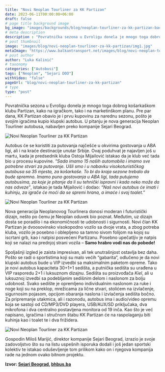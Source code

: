 ```yaml
---
title: "Novi Neoplan Tourliner za KK Partizan"
date: 2023-06-11T00:00:00+06:00
draft: false
# page title background image
bg_image: "images/backgrounds/blog/neoplan-tourliner-za-kk-partizan-background.jpg"
# meta description
description : "Povratnička sezona u Evroligu donela je mnogo toga dobrog košarkaškom klubu Partizan iz Beograda, kako na igračkom, tako i na marketinškom planu."
# post thumbnail
image: "images/blog/novi-neoplan-tourliner-za-kk-partizan/img1.jpg"
metaImage: "https://www.balkantransport.net/images/blog/novi-neoplan-tourliner-za-kk-partizan/img1.jpg"
# post author
author: "Luka Kalinić"
# taxonomy
categories: ["Autobusi"]
tags: ["Neoplan", "Sejari DOO"]
withVideo: "false"
pageUrl: "blog/novi-neoplan-tourliner-za-kk-partizan"
# type
type: "post"
---
```


Povratnička sezona u Evroligu donela je mnogo toga dobrog košarkaškom klubu Partizan, kako na igračkom, tako i na marketinškom planu. Pre par dana, KK Partizan obavio je i prvu kupovinu za narednu sezonu, pošto je svojim igračima kupio klupski autobus. U pitanju je nova generacija Neoplan Tourliner autobusa, nabavljen preko kompanije Sejari Beograd.

![Novi Neoplan Tourliner za KK Partizan](/images/blog/novi-neoplan-tourliner-za-kk-partizan/img2.jpg "Novi Neoplan Tourliner za KK Partizan")

Autobus će se koristiti za putovanja najčešće u okvirima gostovanja u ABA ligi, ali i na kraće destinacije unutar Srbije. Ovaj poduhvat je najavljen još u martu, kada je predsednik kluba Ostoja Mijailović istakao da je klub već tada bio u procesu kupovine. *“Sada imamo 15 naših automobila i imamo sve potrebne stvari za putovanje. Ušli smo i u nabavku visokoturističkog autobusa sa 35 mjesta, za košarkaše. To bi do kraja sezone trebalo da bude spremno. Imamo puno gostovanja u ABA ligi, tada putujemo autobusima, za koje je pitanje da li su tehnički ispravni i kada neko može da nas odveze”*, istakao je tada Mijailović i dodao: *“Naš novi autobus će imati i kuhinju, za igrače će moći da se spremi hrana, a imaće i svoj toalet.”*

![Novi Neoplan Tourliner za KK Partizan](/images/blog/novi-neoplan-tourliner-za-kk-partizan/img3.jpg "Novi Neoplan Tourliner za KK Partizan")

Nova generacija Neoplanovog Tourlinera donosi moderan i futuristički dizajn, nešto po čemu je Neoplan oduvek bio poznat. Međutim, uz dizajn dosta se poradilo i na ekonomičnosti te udobnosti i sigurnosti. Novi član KK Partizan je dvoosovinsko visokopodno vozilo sa dvoje vrata, a zbog potreba kluba, vozilo je posebno i oblepljeno sa tamno sivom folijom na kojoj su iscrtani grb, kao i natpisi posvećeni Partizanu. Posebno upečatljiv je natpis koji se nalazi na prednjoj strani vozila – **Samo hrabro vodi nas do pobede!**

Spoljašnji izgled je zaista impresivan, ali tek unutrašnjost ostavlja bez daha. Pošto se radi o sportistima koji su malo većih “gabarita”, odlučeno je da novi klupski autobus bude u VIP izvedbi sa maksimalnim paketom opreme. Tako je novi autobus kapaciteta 30+1+1 sedišta, a putnička sedišta su urađena u VIP rasporedu 2+1 i luksuznom dizajnu. Sedišta su proizvođača *Kiel*, ali u luksuznoj izvedbi sa podebljanim sedišnim delom i naslonom za bolju udobnost. Svako sedište je opremljeno individualnim naslonom za ruke i noge koji su na preklop, mrežicama za lične stvari, stolićem na izvlačenje, sigurnosim pojasom, opcijom obaranja naslona i izvlačenja sedišta bočno. Za pripremanje utakmica, ali i razonodu, autobus ima i audio/video opremu koja se sastoji od CD/MP3/DVD playera, USB/AUX/SD priključaka, dva mikrofona i dva centralno postavljena monitora od 19 inča. Kao što je već napisano, igračima i stručnom štabu KK Partizan će na raspolaganju biti kuhinja kao i toalet te i dva frižidera.

![Novi Neoplan Tourliner za KK Partizan](/images/blog/novi-neoplan-tourliner-za-kk-partizan/img4.jpg "Novi Neoplan Tourliner za KK Partizan")

Gospodin Miloš Marijić, direktor kompanije Sejari Beograd, izrazio je svoje zadovoljstvo što su na listu uspešnih isporuka dodali i još jedan sportski kolektiv te istakao oduševljenje tom prilikom kako on i njegova kompanija rade na jednom ovako bitnom projektu.

**Izvor: [Sejari Beograd](https://sejari.co.rs/), [bhbus.ba](https://www.bhbus.ba)**

